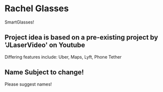 # Rachel Glasses
 SmartGlasses!

## Project idea is based on a pre-existing project by 'JLaserVideo' on Youtube
 Differing features include:
   Uber, Maps, Lyft, Phone Tether
   
## Name Subject to change!
 Please suggest names!
